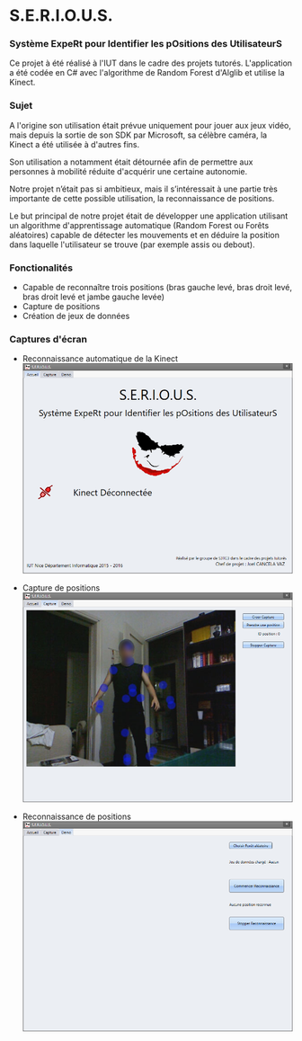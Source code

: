 # S.E.R.I.O.U.S.
### Système ExpeRt pour Identifier les pOsitions des UtilisateurS

Ce projet à été réalisé à l'IUT dans le cadre des projets tutorés.
L'application a été codée en C# avec l'algorithme de Random Forest d'Alglib et utilise la Kinect.

### Sujet

A l'origine son utilisation était prévue uniquement pour jouer aux jeux vidéo, mais depuis la sortie de son SDK par Microsoft, sa célèbre caméra, la Kinect a été utilisée à d'autres fins.

Son utilisation a notamment était détournée afin de permettre aux personnes à mobilité réduite d'acquérir une certaine autonomie.

Notre projet n’était pas si ambitieux, mais il s’intéressait à une partie très importante de cette possible utilisation, la reconnaissance de positions.

Le but principal de notre projet était de développer une application utilisant un algorithme d'apprentissage automatique (Random Forest ou Forêts aléatoires) capable de détecter les mouvements et en déduire la position dans laquelle l'utilisateur se trouve (par exemple assis ou debout).

### Fonctionalités

* Capable de reconnaître trois positions (bras gauche levé, bras droit levé, bras droit levé et jambe gauche levée)
* Capture de positions
* Création de jeux de données

### Captures d'écran

* Reconnaissance automatique de la Kinect
![](/doc/Serious_1.png)

* Capture de positions
![](/doc/Serious_2.png)

* Reconnaissance de positions
![](/doc/Serious_3.png)
